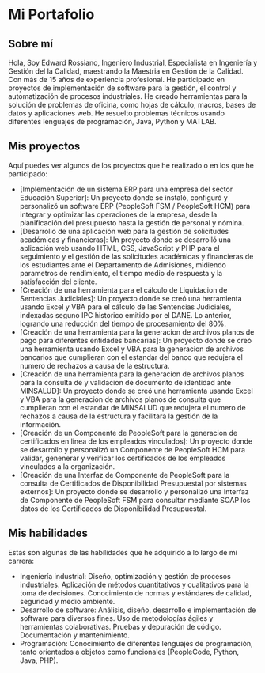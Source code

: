 # Mi Portafolio

## Sobre mí

Hola, Soy Edward Rossiano, Ingeniero Industrial, Especialista en Ingeniería y Gestión del la Calidad, maestrando la Maestria en Gestión de la Calidad. Con más de 15 años de experiencia profesional. He participado en proyectos de implementación de software para la gestión, el control y automatización de procesos industriales. He creado herramientas para la solución de problemas de oficina, como hojas de cálculo, macros, bases de datos y aplicaciones web. He resuelto problemas técnicos usando diferentes lenguajes de programación, Java, Python y MATLAB.

## Mis proyectos

Aquí puedes ver algunos de los proyectos que he realizado o en los que he participado:

- [Implementación de un sistema ERP para una empresa del sector Educación Superior]: Un proyecto donde se instaló, configuró y personalizó un software ERP (PeopleSoft FSM / PeopleSoft HCM) para integrar y optimizar las operaciones de la empresa, desde la planificación del presupuesto hasta la gestión de personal y nómina.
- [Desarrollo de una aplicación web para la gestión de solicitudes académicas y financieras]: Un proyecto donde se desarrolló una aplicación web usando HTML, CSS, JavaScript y PHP para el seguimiento y el gestión de las solicitudes académicas y financieras de los estudiantes ante el Departamento de Admisiones, midiendo parametros de rendimiento, el tiempo medio de respuesta y la satisfacción del cliente.
- [Creación de una herramienta para el cálculo de Liquidacion de Sentencias Judiciales]: Un proyecto donde se creó una herramienta usando Excel y VBA para el cálculo de las Sentencias Judiciales, indexadas seguno IPC historico emitido por el DANE. Lo anterior, logrando una reducción del tiempo de procesamiento del 80%.
- [Creación de una herramienta para la generacion de archivos planos de pago para diferentes entidades bancarias]: Un proyecto donde se creó una herramienta usando Excel y VBA para la generacion de archivos bancarios que cumplieran con el estandar del banco que redujera el numero de rechazos a causa de la estructura.
- [Creación de una herramienta para la generacion de archivos planos para la consulta de y validacion de documento de identidad ante MINSALUD]: Un proyecto donde se creó una herramienta usando Excel y VBA para la generacion de archivos planos de consulta que cumplieran con el estandar de MINSALUD que redujera el numero de rechazos a causa de la estructura y facilitara la gestión de la información.
- [Creación de un Componente de PeopleSoft para la generacion de certificados en linea de los empleados vinculados]: Un proyecto donde se desarrollo y personalizó un Componente de PeopleSoft HCM para validar, genenerar y verificar los certificados de los empleados vinculados a la organización.
- [Creación de una Interfaz de Componente de PeopleSoft para la consulta de Certificados de Disponibilidad Presupuestal por sistemas externos]: Un proyecto donde se desarrollo y personalizó una Interfaz de Componente de PeopleSoft FSM para consultar mediante SOAP los datos de los Certificados de Disponibilidad Presupuestal.


## Mis habilidades

Estas son algunas de las habilidades que he adquirido a lo largo de mi carrera:

- Ingeniería industrial: Diseño, optimización y gestión de procesos industriales. Aplicación de métodos cuantitativos y cualitativos para la toma de decisiones. Conocimiento de normas y estándares de calidad, seguridad y medio ambiente.
- Desarrollo de software: Análisis, diseño, desarrollo e implementación de software para diversos fines. Uso de metodologías ágiles y herramientas colaborativas. Pruebas y depuración de código. Documentación y mantenimiento.
- Programación: Conocimiento de diferentes lenguajes de programación, tanto orientados a objetos como funcionales (PeopleCode, Python, Java, PHP).

